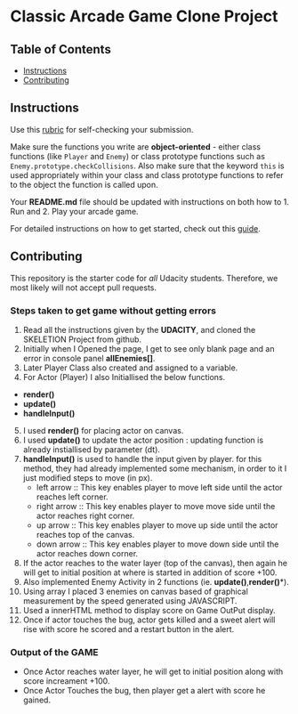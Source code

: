 # Classic Arcade Game Clone Project

## Table of Contents

- [Instructions](#instructions)
- [Contributing](#contributing)

## Instructions

Use this [rubric](https://review.udacity.com/#!/rubrics/15/view) for self-checking your submission.

Make sure the functions you write are **object-oriented** - either class functions (like `Player` and `Enemy`) or class prototype functions such as `Enemy.prototype.checkCollisions`. Also make sure that the keyword `this` is used appropriately within your class and class prototype functions to refer to the object the function is called upon.

Your **README.md** file should be updated with instructions on both how to 1. Run and 2. Play your arcade game.

For detailed instructions on how to get started, check out this [guide](https://docs.google.com/document/d/1v01aScPjSWCCWQLIpFqvg3-vXLH2e8_SZQKC8jNO0Dc/pub?embedded=true).

## Contributing

This repository is the starter code for _all_ Udacity students. Therefore, we most likely will not accept pull requests.


### Steps taken to get game without getting errors

1. Read all the instructions given by the **UDACITY**, and cloned the SKELETION Project from github.
2. Initially when I Opened the page, I get to see only blank page and an error in console panel __allEnemies[]__.
3. Later Player Class also created and assigned to a variable.
4. For Actor (Player) I also Initiallised the below functions.
- __render()__
- __update()__
- __handleInput()__
5. I used **render()** for placing actor on canvas.
6. I used **update()** to update the actor position : updating function is already instiallised by parameter (dt).
7. **handleInput()** is used to handle the input given by player.
    for this method, they had already implemented some mechanism, in order to it I just modified steps to move (in px).
    + left arrow :: This key enables player to move left side until the actor reaches left corner.
    + right arrow :: This key enables player to move move side until the actor reaches right  corner.
    + up arrow :: This key enables player to move up side until the actor reaches top of the canvas.
    + down arrow :: This key enables player to move down side until the actor reaches  down corner.
8. If the actor reaches to the water layer (top of the canvas), then again he will get to initial position at where is started in addition of score +100.
9. Also implemented Enemy Activity in 2 functions (ie. **update()**,**render()***).
10. Using array I placed 3 enemies on canvas based of graphical measurement by the speed generated using JAVASCRIPT.
11. Used a innerHTML method to display score on Game OutPut display.
12. Once if actor touches the bug, actor gets killed and a sweet alert will rise with score he scored and a restart button in the alert.


### Output of the GAME

+ Once Actor reaches water layer, he will get to initial position along with score increament +100.
+ Once Actor Touches the bug, then player get a alert with score he gained.

